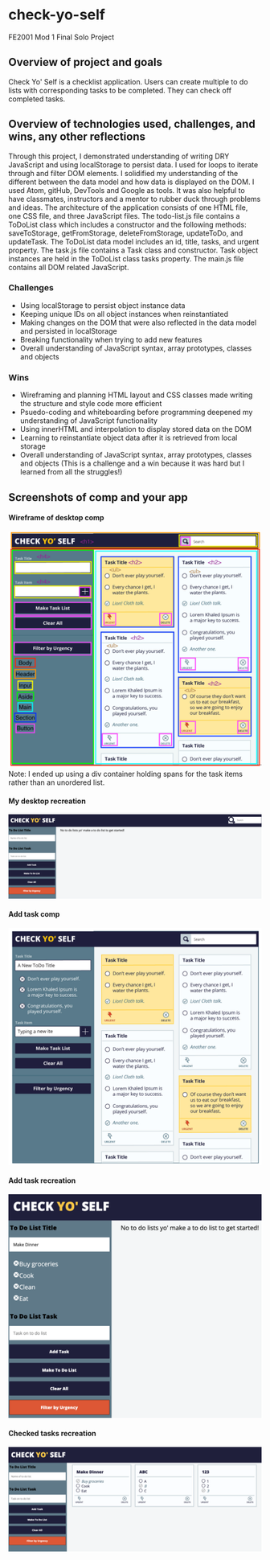 # check-yo-self
FE2001 Mod 1 Final Solo Project

## Overview of project and goals
Check Yo' Self is a checklist application. Users can create multiple to do lists with corresponding tasks to be completed. They can check off completed tasks.

## Overview of technologies used, challenges, and wins, any other reflections
Through this project, I demonstrated understanding of writing DRY JavaScript and using localStorage to persist data.
I used for loops to iterate through and filter DOM elements. I solidified my understanding of the different between the data model and how data is displayed on the DOM. I used Atom, gitHub, DevTools and Google as tools. It was also helpful to have classmates, instructors and a mentor to rubber duck through problems and ideas.
The architecture of the application consists of one HTML file, one CSS file, and three JavaScript files. The todo-list.js file contains a ToDoList class which includes a constructor and the following methods: saveToStorage, getFromStorage, deleteFromStorage, updateToDo, and updateTask. The ToDoList data model includes an id, title, tasks, and urgent property. The task.js file contains a Task class and constructor. Task object instances are held in the ToDoList class tasks property. The main.js file contains all DOM related JavaScript.

### Challenges
- Using localStorage to persist object instance data
- Keeping unique IDs on all object instances when reinstantiated
- Making changes on the DOM that were also reflected in the data model and persisted in localStorage
- Breaking functionality when trying to add new features
- Overall understanding of JavaScript syntax, array prototypes, classes and objects

### Wins
- Wireframing and planning HTML layout and CSS classes made writing the structure and style code more efficient
- Psuedo-coding and whiteboarding before programming deepened my understanding of JavaScript functionality
- Using innerHTML and interpolation to display stored data on the DOM
- Learning to reinstantiate object data after it is retrieved from local storage
- Overall understanding of JavaScript syntax, array prototypes, classes and objects (This is a challenge and a win because it was hard but I learned from all the struggles!)

## Screenshots of comp and your app
#### Wireframe of desktop comp
![image](check-yo-self-comps/check-yo-self-desktop.jpg)
Note: I ended up using a div container holding spans for the task items rather than an unordered list.
#### My desktop recreation
![image](check-yo-self-comps/InitialDisplay.png)
#### Add task comp
![image](check-yo-self-comps/check-yo-self-add-task.jpg)
#### Add task recreation
![image](check-yo-self-comps/DraftTaskList.png)
#### Checked tasks recreation
![image](check-yo-self-comps/ToDoListsCheckedTasks.png)
